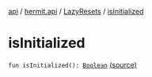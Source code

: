 [api](../../index.md) / [hermit.api](../index.md) / [LazyResets](index.md) / [isInitialized](./is-initialized.md)

# isInitialized

`fun isInitialized(): `[`Boolean`](https://kotlinlang.org/api/latest/jvm/stdlib/kotlin/-boolean/index.html) [(source)](https://github.com/RBusarow/AutoReset/tree/master/api/src/main/kotlin/autoreset/api/LazyResets.kt#L37)
